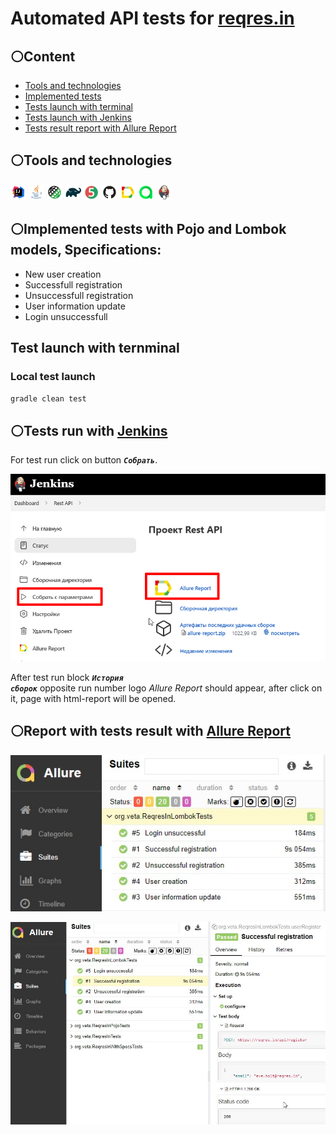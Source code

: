 # Automated API tests for [reqres.in](https://reqres.in/)

## :white_circle:Content

- [Tools and technologies](#technologist-технологии-и-инструменты)
- [Implemented tests](#bookmark_tabs-реализованные-проверки)
- [Tests launch with terminal](#computer-запуск-тестов-из-терминала)
- [Tests launch with Jenkins](#-запуск-тестов-в-jenkins)
- [Tests result report with Allure Report](#-отчет-о-результатах-тестирования-в-Allure-report)

## :white_circle:Tools and technologies
<p  align="center">

<code><img width="5%" title="IntelliJ IDEA" src="images/Idea.svg"></code>
<code><img width="5%" title="Java" src="images/Java.svg"></code>
<code><img width="5%" title="Selenoid" src="images/RestAssured.svg"></code>
<code><img width="5%" title="Gradle" src="images/Gradle.svg"></code>
<code><img width="5%" title="Junit5" src="images/Junit5.svg"></code>
<code><img width="5%" title="GitHub" src="images/GitHub.svg"></code>
<code><img width="5%" title="Allure Report" src="images/Allure.svg"></code>
<code><img width="5%" title="Allure TestOps" src="images/Allure_TO.svg"></code>
<code><img width="5%" title="Jenkins" src="images/Jenkins.svg"></code>

</p>

## :white_circle:Implemented tests with Pojo and Lombok models, Specifications:

- New user creation
- Successfull registration
- Unsuccessfull registration
- User information update
- Login unsuccessfull

## Test launch with ternminal

### Local test launch

```bash
gradle clean test
```

## :white_circle:Tests run with [Jenkins](https://jenkins.autotests.cloud/job/Rest%20API/)

For test run click on button <code><strong>*Собрать*</strong></code>.

<p align="left">
  <img src="images/jenkins.png" alt="Jenkins" width="800">
</p>

After test run block <code><strong>*История сборок*</strong></code> opposite run number logo
*Allure Report* should appear, after click on it, page with html-report will be opened.

## :white_circle:Report with tests result with [Allure Report](https://jenkins.autotests.cloud/job/Rest%20API/allure/#suites/446f8008c5078c4d93dc274e5355d108)

<p align="left">
  <img src="images/Allure.jpg" alt="allure-report1" width="800">
</p>

<p align="left">
  <img src="images/Allure2.jpg" alt="allure-report" width="800">
</p>


